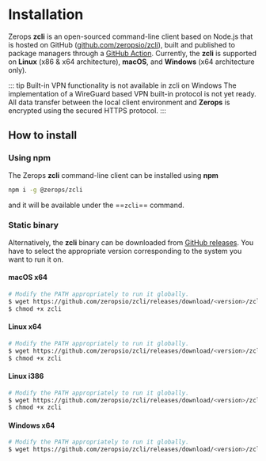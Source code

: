 # Installation

Zerops **zcli** is an open-sourced command-line client based on Node.js that is hosted on GitHub ([github.com/zeropsio/zcli](https://github.com/zeropsio/zcli)), built and published to package managers through a [GitHub Action](https://github.com/zeropsio/zcli/actions?query=workflow%3A%22Upload+build+asset%22). Currently, the **zcli** is supported on **Linux** (x86 & x64 architecture), **macOS**, and **Windows** (x64 architecture only).

<!-- markdownlint-disable DOCSMD004 -->
::: tip Built-in VPN functionality is not available in zcli on Windows
 The implementation of a WireGuard based VPN built-in protocol is not yet ready. All data transfer between the local client environment and **Zerops** is encrypted using the secured HTTPS protocol.
:::
<!-- markdownlint-enable DOCSMD004 -->

## How to install

### Using npm

The Zerops **zcli** command-line client can be installed using **npm**

```bash
npm i -g @zerops/zcli
```

and it will be available under the ==`zcli`== command.

### Static binary

Alternatively, the **zcli** binary can be downloaded from [GitHub releases](https://github.com/zeropsio/zcli/releases). You have to select the appropriate version corresponding to the system you want to run it on.

#### macOS x64

```bash
# Modify the PATH appropriately to run it globally.
$ wget https://github.com/zeropsio/zcli/releases/download/<version>/zcli-darwin-amd64 -O zcli
$ chmod +x zcli
```

#### Linux x64

```bash
# Modify the PATH appropriately to run it globally.
$ wget https://github.com/zeropsio/zcli/releases/download/<version>/zcli-linux-amd64 -O zcli
$ chmod +x zcli
```

#### Linux i386

```bash
# Modify the PATH appropriately to run it globally.
$ wget https://github.com/zeropsio/zcli/releases/download/<version>/zcli-linux-i386 -O zcli
$ chmod +x zcli
```

#### Windows x64

```bash
# Modify the PATH appropriately to run it globally.
$ wget https://github.com/zeropsio/zcli/releases/download/<version>/zcli-win-x64.exe -O zcli.exe
```
